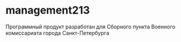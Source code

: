 # management213
Программный продукт разработан для Сборного пункта Военного комиссариата города Санкт-Петербурга
